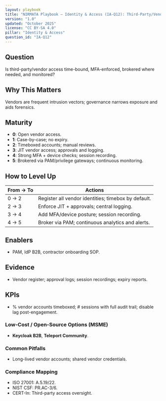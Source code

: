 ```yaml
---
layout: playbook
title: "NIRMATA Playbook — Identity & Access (IA-Q12): Third-Party/Vendor Access Governance"
version: "1.0"
updated: "October 2025"
license: "CC BY-SA 4.0"
pillar: "Identity & Access"
question_id: "IA-Q12"
---
```


## Question
Is third-party/vendor access time-bound, MFA-enforced, brokered where needed, and monitored?

## Why This Matters
Vendors are frequent intrusion vectors; governance narrows exposure and aids forensics.

## Maturity
- **0**: Open vendor access.  
- **1**: Case-by-case; no expiry.  
- **2**: Timeboxed accounts; manual reviews.  
- **3**: JIT vendor access; approvals and logging.  
- **4**: Strong MFA + device checks; session recording.  
- **5**: Brokered via PAM/privilege gateways; continuous monitoring.

## How to Level Up
| From → To | Actions |
|---|---|
|0 → 2| Register all vendor identities; timebox by default.|
|2 → 3| Enforce JIT + approvals; central logging.|
|3 → 4| Add MFA/device posture; session recording.|
|4 → 5| Broker via PAM; continuous analytics and alerts.|

## Enablers
- PAM, IdP B2B, contractor onboarding SOP.

## Evidence
- Vendor register; approval logs; session recordings; expiry reports.

## KPIs
- % vendor accounts timeboxed; # sessions with full audit trail; disable lag post-engagement.

### Low-Cost / Open-Source Options (MSME)
- **Keycloak B2B**, **Teleport Community**.

### Common Pitfalls
- Long-lived vendor accounts; shared vendor credentials.

### Compliance Mapping
- ISO 27001: A.5.19/22.  
- NIST CSF: PR.AC-3/6.  
- CERT-In: Third-party access oversight.

